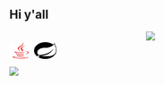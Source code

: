 ## Hi y'all 

<div align="center">
  <img src="https://giphy.com/gifs/hxh-killua-qb1eHxhUHLdsc?utm_term=">
</div>

<div>
  <img align="center" alt="Macedo-Java-Icon" height="30" width="40" src="https://raw.githubusercontent.com/devicons/devicon/master/icons/java/java-plain.svg">
  <img align="center" alt="Macedo-Spring-Icon" height="30" width="40" src="https://raw.githubusercontent.com/devicons/devicon/master/icons/spring/spring-plain.svg">
</div>
 
  <a href="https://www.linkedin.com/in/macedooo/" target="_blank"><img src="https://img.shields.io/badge/-LinkedIn-%230077B5?style=for-the-badge&logo=linkedin&logoColor=white" target="_blank"></a> 
